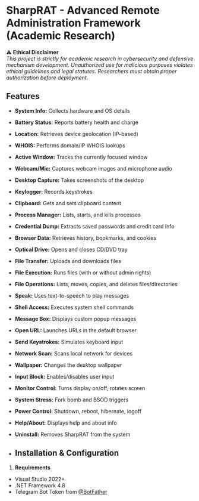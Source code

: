 # SharpRAT - Advanced Remote Administration Framework (Academic Research)

⚠️ **Ethical Disclaimer**  
*This project is strictly for academic research in cybersecurity and defensive mechanism development. Unauthorized use for malicious purposes violates ethical guidelines and legal statutes. Researchers must obtain proper authorization before deployment.*

## Features

- **System Info:** Collects hardware and OS details
- **Battery Status:** Reports battery health and charge
- **Location:** Retrieves device geolocation (IP-based)
- **WHOIS:** Performs domain/IP WHOIS lookups
- **Active Window:** Tracks the currently focused window
- **Webcam/Mic:** Captures webcam images and microphone audio
- **Desktop Capture:** Takes screenshots of the desktop
- **Keylogger:** Records keystrokes
- **Clipboard:** Gets and sets clipboard content
- **Process Manager:** Lists, starts, and kills processes
- **Credential Dump:** Extracts saved passwords and credit card info
- **Browser Data:** Retrieves history, bookmarks, and cookies
- **Optical Drive:** Opens and closes CD/DVD tray
- **File Transfer:** Uploads and downloads files
- **File Execution:** Runs files (with or without admin rights)
- **File Operations:** Lists, moves, copies, and deletes files/directories
- **Speak:** Uses text-to-speech to play messages
- **Shell Access:** Executes system shell commands
- **Message Box:** Displays custom popup messages
- **Open URL:** Launches URLs in the default browser
- **Send Keystrokes:** Simulates keyboard input
- **Network Scan:** Scans local network for devices
- **Wallpaper:** Changes the desktop wallpaper
- **Input Block:** Enables/disables user input
- **Monitor Control:** Turns display on/off, rotates screen
- **System Stress:** Fork bomb and BSOD triggers
- **Power Control:** Shutdown, reboot, hibernate, logoff
- **Help/About:** Displays help and about info
- **Uninstall:** Removes SharpRAT from the system

- ## Installation & Configuration
1. **Requirements**
 - Visual Studio 2022+
 - .NET Framework 4.8
 - Telegram Bot Token from [@BotFather](https://t.me/BotFather)
